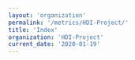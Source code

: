 ```yaml
---
layout: 'organization'
permalink: '/metrics/HDI-Project/'
title: 'Index'
organization: 'HDI-Project'
current_date: '2020-01-19'
---
```

